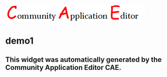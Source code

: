 ![CAE](https://github.com/patricia-cae/application-162/blob/gh-pages/frontendComponent-166/img/logo.png)  

demo1
===================


This widget was automatically generated by the Community Application Editor CAE.  
---------------
